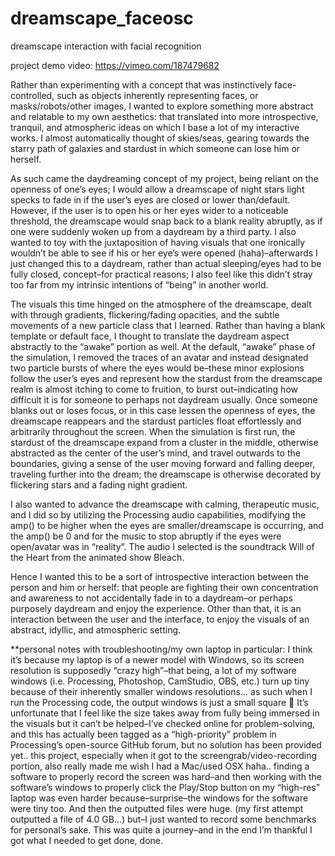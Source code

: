 # dreamscape_faceosc
dreamscape interaction with facial recognition

project demo video: https://vimeo.com/187479682

Rather than experimenting with a concept that was instinctively face-controlled, such as objects inherently representing faces, 
or masks/robots/other images, I wanted to explore something more abstract and relatable to my own aesthetics: that translated into 
more introspective, tranquil, and atmospheric ideas on which I base a lot of my interactive works. I almost automatically thought 
of skies/seas, gearing towards the starry path of galaxies and stardust in which someone can lose him or herself.

As such came the daydreaming concept of my project, being reliant on the openness of one’s eyes; I would allow a dreamscape of 
night stars light specks to fade in if the user’s eyes are closed or lower than/default. However, if the user is to open his or 
her eyes wider to a noticeable threshold, the dreamscape would snap back to a blank reality abruptly, as if one were suddenly 
woken up from a daydream by a third party. I also wanted to toy with the juxtaposition of having visuals that one ironically 
wouldn’t be able to see if his or her eye’s were opened (haha)–afterwards I just changed this to a daydream, rather than actual 
sleeping/eyes had to be fully closed, concept–for practical reasons; I also feel like this didn’t stray too far from my intrinsic 
intentions of “being” in another world.

The visuals this time hinged on the atmosphere of the dreamscape, dealt with through gradients, flickering/fading opacities, 
and the subtle movements of a new particle class that I learned. Rather than having a blank template or default face, I thought 
to translate the daydream aspect abstractly to the “awake” portion as well. At the default, “awake” phase of the simulation, 
I removed the traces of an avatar and instead designated two particle bursts of where the eyes would be–these minor explosions 
follow the user’s eyes and represent how the stardust from the dreamscape realm is almost itching to come to fruition, to burst 
out–indicating how difficult it is for someone to perhaps not daydream usually. Once someone blanks out or loses focus, or in 
this case lessen the openness of eyes, the dreamscape reappears and the stardust particles float effortlessly and arbitrarily 
throughout the screen. When the simulation is first run, the stardust of the dreamscape expand from a cluster in the middle, 
otherwise abstracted as the center of the user’s mind, and travel outwards to the boundaries, giving a sense of the user moving 
forward and falling deeper, traveling further into the dream; the dreamscape is otherwise decorated by flickering stars and a 
fading night gradient.

I also wanted to advance the dreamscape with calming, therapeutic music, and I did so by utilizing the Processing audio capabilities, 
modifying the amp() to be higher when the eyes are smaller/dreamscape is occurring, and the amp() be 0 and for the music to stop 
abruptly if the eyes were open/avatar was in “reality”. The audio I selected is the soundtrack Will of the Heart from the animated 
show Bleach.

Hence I wanted this to be a sort of introspective interaction between the person and him or herself: that people are fighting 
their own concentration and awareness to not accidentally fade in to a daydream–or perhaps purposely daydream and enjoy the experience. 
Other than that, it is an interaction between the user and the interface, to enjoy the visuals of an abstract, idyllic, 
and atmospheric setting.

**personal notes with troubleshooting/my own laptop in particular: I think it’s because my laptop is of a newer model with Windows, 
so its screen resolution is supposedly “crazy high”–that being, a lot of my software windows (i.e. Processing, Photoshop, CamStudio, 
OBS, etc.) turn up tiny because of their inherently smaller windows resolutions… as such when I run the Processing code, the output 
windows is just a small square 🙁 It’s unfortunate that I feel like the size takes away from fully being immersed in the visuals 
but it can’t be helped–I’ve checked online for problem-solving, and this has actually been tagged as a “high-priority” problem in 
Processing’s open-source GitHub forum, but no solution has been provided yet.. this project, especially when it got to the 
screengrab/video-recording portion, also really made me wish I had a Mac/used OSX haha.. finding a software to properly record 
the screen was hard–and then working with the software’s windows to properly click the Play/Stop button on my “high-res” laptop 
was even harder because–surprise–the windows for the software were tiny too. And then the outputted files were huge. 
(my first attempt outputted a file of 4.0 GB…) but–I just wanted to record some benchmarks for personal’s sake. 
This was quite a journey–and in the end I’m thankful I got what I needed to get done, done.
